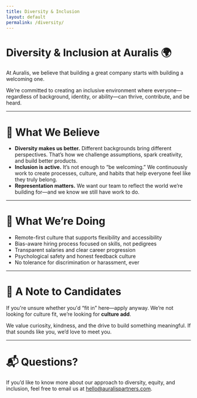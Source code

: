 ```yaml
---
title: Diversity & Inclusion
layout: default
permalink: /diversity/
---
```


# Diversity & Inclusion at Auralis 🌍

At Auralis, we believe that building a great company starts with building a welcoming one.

We’re committed to creating an inclusive environment where everyone—regardless of background, identity, or ability—can thrive, contribute, and be heard.

---

# 🌈 What We Believe

- **Diversity makes us better.** Different backgrounds bring different perspectives. That’s how we challenge assumptions, spark creativity, and build better products.
- **Inclusion is active.** It’s not enough to “be welcoming.” We continuously work to create processes, culture, and habits that help everyone feel like they truly belong.
- **Representation matters.** We want our team to reflect the world we’re building for—and we know we still have work to do.

---

# 👥 What We’re Doing

- Remote-first culture that supports flexibility and accessibility  
- Bias-aware hiring process focused on skills, not pedigrees  
- Transparent salaries and clear career progression  
- Psychological safety and honest feedback culture  
- No tolerance for discrimination or harassment, ever  

---

# 💬 A Note to Candidates

If you're unsure whether you'd “fit in” here—apply anyway. We’re not looking for culture fit, we’re looking for **culture add**.

We value curiosity, kindness, and the drive to build something meaningful. If that sounds like you, we’d love to meet you.

---

# 📬 Questions?

If you’d like to know more about our approach to diversity, equity, and inclusion, feel free to email us at [hello@auralispartners.com](mailto:hello@auralispartners.com).
